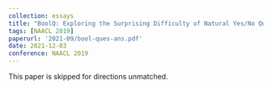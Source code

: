 ```yaml
---
collection: essays
title: "BoolQ: Exploring the Surprising Difficulty of Natural Yes/No Questions"
tags: [NAACL 2019]
paperurl: '2021-09/bool-ques-ans.pdf'
date: 2021-12-03
conference: NAACL 2019
---
```


This paper is skipped for directions unmatched.


